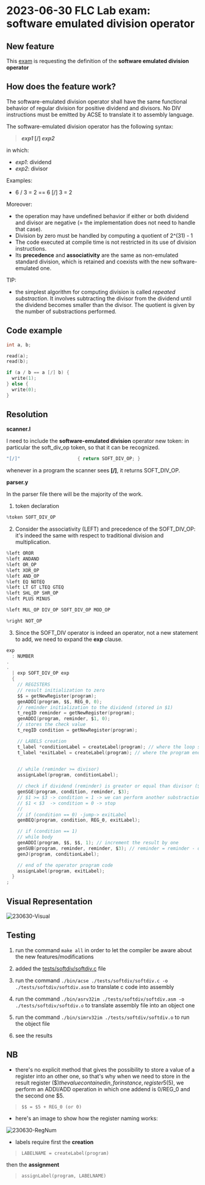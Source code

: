 # 2023-06-30 FLC Lab exam: software emulated division operator
## New feature
This [exam](https://github.com/GianlucaVigo/acse/tree/23-06-30) is requesting the definition of the **software emulated division operator**

## How does the feature work?
The software-emulated division operator shall have the same functional behavior of regular division for positive dividend and divisors. No DIV instructions must be emitted by ACSE to translate it to assembly language.


The software-emulated division operator has the following syntax:

>  **_exp1_ [/] _exp2_**

in which:
* _exp1_: dividend
* _exp2_: divisor

Examples:
* 6 / 3 = 2   ==   6 [/] 3 = 2

Moreover:
* the operation may have undefined behavior if either or both dividend and divisor are negative (= the implementation does not need to handle that case).
* Division by zero must be handled by computing a quotient of 2^(31) - 1
* The code executed at compile time is not restricted in its use of division instructions.
* Its **precedence** and **associativity** are the same as non-emulated standard division, which is retained and coexists with the new software-emulated one.

TIP:
* the simplest algorithm for computing division is called _repeated substraction_. It involves subtracting the divisor from the dividend until the dividend becomes smaller than the divisor. The quotient is given by the number of substractions performed.

## Code example
```c
int a, b;

read(a);
read(b);

if (a / b == a [/] b) {
  write(1);
} else {
  write(0);
}
```

## Resolution
**scanner.l**

I need to include the **software-emulated division** operator new token: in particular the soft_div_op token, so that it can be recognized.

```c
"[/]"                     { return SOFT_DIV_OP; }
```

whenever in a program the scanner sees **[/]**, it returns SOFT_DIV_OP.

**parser.y**

In the parser file there will be the majority of the work.

1. token declaration

```c
%token SOFT_DIV_OP
```

2. Consider the associativity (LEFT) and precedence of the SOFT_DIV_OP: it's indeed the same with respect to traditional division and multiplication.

```c
%left OROR
%left ANDAND
%left OR_OP
%left XOR_OP
%left AND_OP
%left EQ NOTEQ
%left LT GT LTEQ GTEQ
%left SHL_OP SHR_OP
%left PLUS MINUS

%left MUL_OP DIV_OP SOFT_DIV_OP MOD_OP

%right NOT_OP
```

3. Since the SOFT_DIV operator is indeed an operator, not a new statement to add, we need to expand the **exp** clause.

```c
exp
  : NUMBER 
.
.
  | exp SOFT_DIV_OP exp
  {
    // REGISTERS
    // result initialization to zero
    $$ = getNewRegister(program);
    genADDI(program, $$, REG_0, 0);
    // reminder initialization to the dividend (stored in $1)
    t_regID reminder = getNewRegister(program);
    genADDI(program, reminder, $1, 0);
    // stores the check value
    t_regID condition = getNewRegister(program);

    // LABELS creation
    t_label *conditionLabel = createLabel(program); // where the loop starts
    t_label *exitLabel = createLabel(program); // where the program ends
    

    // while (reminder >= divisor)
    assignLabel(program, conditionLabel);

    // check if dividend (reminder) is greater or equal than divisor ($3)
    genSGE(program, condition, reminder, $3);
    // $1 >= $3 -> condition = 1 -> we can perform another substraction (increment by 1 the result)
    // $1 < $3  -> condition = 0 -> stop
    //
    // if (condition == 0) -jump-> exitLabel
    genBEQ(program, condition, REG_0, exitLabel);

    // if (condition == 1)
    // while body
    genADDI(program, $$, $$, 1); // increment the result by one
    genSUB(program, reminder, reminder, $3); // reminder = reminder - divisor
    genJ(program, conditionLabel);

    // end of the operator program code
    assignLabel(program, exitLabel);
  }
;
```

## Visual Representation

![230630-Visual](https://github.com/user-attachments/assets/6e5ce449-c25b-453f-813d-32a16234a1b4)

## Testing

1) run the command `make all` in order to let the compiler be aware about the new features/modifications

2) added the [tests/softdiv/softdiv.c](https://github.com/GianlucaVigo/acse/wiki/2023%E2%80%9006%E2%80%9030-Exam-=-Software-Emulated-Division-operator#code-example) file

3) run the command `./bin/acse ./tests/softdiv/softdiv.c -o ./tests/softdiv/softdiv.asm` to translate c code into assembly

4) run the command `./bin/asrv32im ./tests/softdiv/softdiv.asm -o ./tests/softdiv/softdiv.o` to translate assembly file into an object one

5) run the command `./bin/simrv32im ./tests/softdiv/softdiv.o` to run the object file

6) see the results



## NB

* there's no explicit method that gives the possibility to store a value of a register into an other one, so that's why when we need to store in the result register ($$) the value contained in, for instance, register 5 ($5), we perform an ADDI/ADD operation in which one addend is 0/REG_0 and the second one $5.

> `$$ = $5 + REG_0 (or 0)`

* here's an image to show how the register naming works:

![230630-RegNum](https://github.com/user-attachments/assets/b66545e6-fcc7-400a-b173-6cb0e55c9788)

* labels require first the **creation**

> `LABELNAME = createLabel(program)`

 then the **assignment**

> `assignLabel(program, LABELNAME)`
